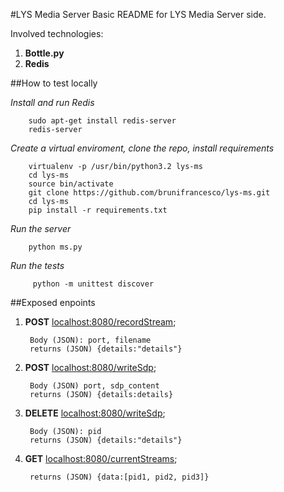#LYS Media Server
Basic README for LYS Media Server side.

Involved technologies:

1. **Bottle.py**
2. **Redis**

##How to test locally

*Install and run Redis*
		
		sudo apt-get install redis-server
		redis-server

*Create a virtual enviroment, clone the repo, install requirements*

		virtualenv -p /usr/bin/python3.2 lys-ms
		cd lys-ms
		source bin/activate
		git clone https://github.com/brunifrancesco/lys-ms.git
		cd lys-ms
		pip install -r requirements.txt

*Run the server*
		
		python ms.py

*Run the tests*
	
		 python -m unittest discover

##Exposed enpoints

1. **POST** <localhost:8080/recordStream>; 
		
		Body (JSON): port, filename
		returns (JSON) {details:"details"}

2. **POST** <localhost:8080/writeSdp>;
	
		Body (JSON) port, sdp_content
		returns (JSON) {details:details}

		
3. **DELETE** <localhost:8080/writeSdp>;

	
		Body (JSON): pid
		returns (JSON) {details:"details"}

4. **GET** <localhost:8080/currentStreams>; 
	
	
		returns (JSON) {data:[pid1, pid2, pid3]}
